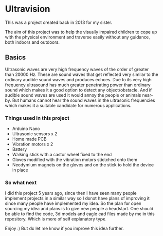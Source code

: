 # Ultravision

This was a project created back in 2013 for my sister.

The aim of this project was to help the visually impaired children to cope up with the physical environment and traverse easily without any guidance, both indoors and outdoors.

## Basics

Ultrasonic waves are very high frequency waves of the order of greater than 20000 Hz. These are sound waves that get reflected very similar to the ordinary audible sound waves and produces echoes. Due to its very high frequency ultrasound has much greater penetrating power than ordinary sound which makes it a good option to detect any object/obstacle. And if audible sound waves are used it would annoy the people or animals near-by. But humans cannot hear the sound waves in the ultrasonic frequencies which makes it a suitable candidate for numerous applications.

### Things used in this project

* Arduino Nano
* Ultrasonic sensors x 2
* Home made PCB
* Vibration motors x 2
* Battery
* Walking stick with a castor wheel fixed to the end
* Gloves modified with the vibration motors stictched onto them
* Neodymium magnets on the gloves and on the stick to hold the device in place

### So what next

I did this project 5 years ago, since then I have seen many people implement projects in a similar way so I donot have plans of improving it since many people have implemented my idea. So the plan for open sourcing my idea and plans is to give new people a headstart. One should be able to find the code, 3d models and eagle cad files made by me in this repository. Which is more of self explanatory type.

Enjoy :) But do let me know if you improve this idea further.
